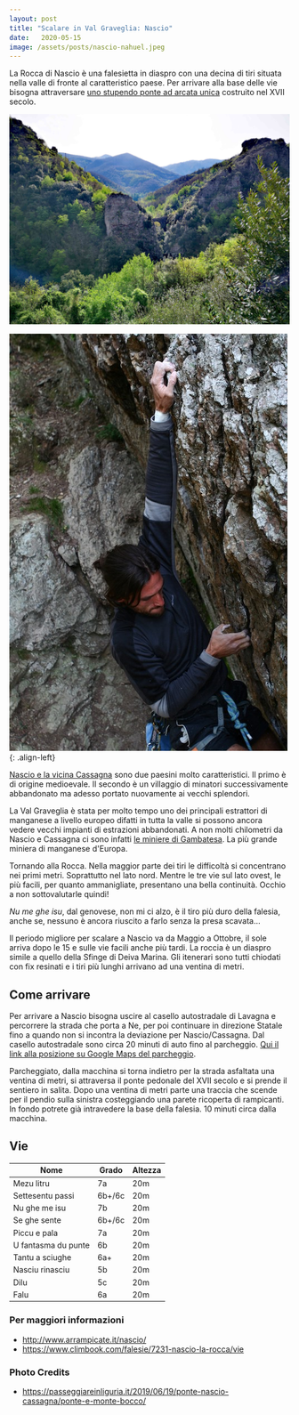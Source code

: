 ```yaml
---
layout: post
title: "Scalare in Val Graveglia: Nascio"
date:   2020-05-15
image: /assets/posts/nascio-nahuel.jpeg
---
```

La Rocca di Nascio è una falesietta in diaspro con una decina di tiri situata nella valle di fronte al caratteristico paese. Per arrivare alla base delle vie bisogna attraversare [uno stupendo ponte ad arcata unica](http://www.culturainliguria.it/cultura/it/Temi/Luoghivisita/architetture.do;jsessionid=6421A4C4A1BA26CF7B04B0F8C440DBB6.node2?contentId=28871&localita=&area=) costruito nel XVII secolo.


![Nascio](/assets/posts/nascio-falesia.jpeg)

![Nahuel Santamaria su Piccu e Pala](/assets/posts/nascio-nahuel.jpeg){: .align-left}

[Nascio e la vicina Cassagna](http://www.laliguriaracconta.it/2015/11/17/valgraveglia-nascio-e-cassagna-un-viaggio-di-milioni-di-anni-al-centro-della-terra/) sono due paesini molto caratteristici. Il primo è di origine medioevale. Il secondo è un villaggio di minatori successivamente abbandonato ma adesso portato nuovamente ai vecchi splendori.

La Val Graveglia è stata per molto tempo uno dei principali estrattori di manganese a livello europeo difatti in tutta la valle si possono ancora vedere vecchi impianti di estrazioni abbandonati. A non molti chilometri da Nascio e Cassagna ci sono infatti [le miniere di Gambatesa](http://minieradigambatesa.com/). La più grande miniera di manganese d'Europa.

Tornando alla Rocca. Nella maggior parte dei tiri le difficoltà si concentrano nei primi metri. Soprattutto nel lato nord. Mentre le tre vie sul lato ovest, le più facili, per quanto ammanigliate, presentano una bella continuità. Occhio a non sottovalutarle quindi!

_Nu me ghe isu_, dal genovese, non mi ci alzo, è il tiro più duro della falesia, anche se, nessuno è ancora riuscito a farlo senza la presa scavata…


Il periodo migliore per scalare a Nascio va da Maggio a Ottobre, il sole arriva dopo le 15 e sulle vie facili anche più tardi. La roccia è un diaspro simile a quello della Sfinge di Deiva Marina. Gli itenerari sono tutti chiodati con fix resinati e i tiri più lunghi arrivano ad una ventina di metri.

## Come arrivare

Per arrivare a Nascio bisogna uscire al casello autostradale di Lavagna e percorrere la strada che porta a Ne, per poi continuare in direzione Statale fino a quando non si incontra la deviazione per Nascio/Cassagna. Dal casello autostradale sono circa 20 minuti di auto fino al parcheggio. [Qui il link alla posizione su Google Maps del parcheggio](https://goo.gl/maps/YyeCUJ2eKZtZ9QEW6).

Parcheggiato, dalla macchina si torna indietro per la strada asfaltata una ventina di metri, si attraversa il ponte pedonale del XVII secolo e si prende il sentiero in salita. Dopo una ventina di metri parte una traccia che scende per il pendio sulla sinistra costeggiando una parete ricoperta di rampicanti. In fondo potrete già intravedere la base della falesia. 10 minuti circa dalla macchina.

## Vie

| Nome | Grado | Altezza |
|-------|--------|---|
| Mezu litru | 7a | 20m |
| Settesentu passi | 6b+/6c | 20m |
| Nu ghe me isu | 7b | 20m |
| Se ghe sente | 6b+/6c | 20m |
| Piccu e pala | 7a | 20m |
| U fantasma du punte | 6b | 20m |
| Tantu a sciughe | 6a+ | 20m |
| Nasciu rinasciu | 5b | 20m |
| Dilu | 5c | 20m |
| Falu | 6a | 20m |

### Per maggiori informazioni
- <http://www.arrampicate.it/nascio/>
- <https://www.climbook.com/falesie/7231-nascio-la-rocca/vie>

### Photo Credits
- <https://passeggiareinliguria.it/2019/06/19/ponte-nascio-cassagna/ponte-e-monte-bocco/>